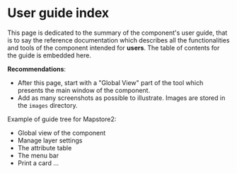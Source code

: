 # User guide index

This page is dedicated to the summary of the component's user guide, that is to say the reference documentation which describes all the functionalities and tools of the component intended for **users**.
The table of contents for the guide is embedded here.

**Recommendations**:

- After this page, start with a "Global View" part of the tool which presents the main window of the component.
- Add as many screenshots as possible to illustrate. Images are stored in the `images` directory.

Example of guide tree for Mapstore2:

- Global view of the component
- Manage layer settings
- The attribute table
- The menu bar
- Print a card
...




